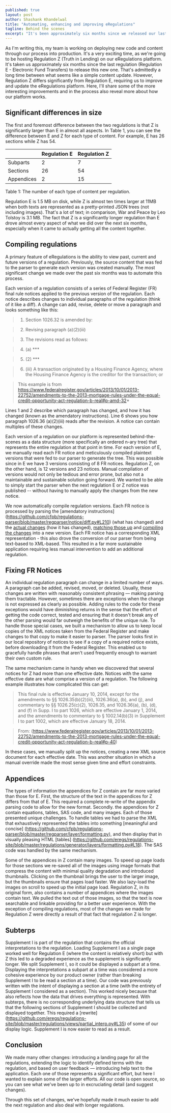 ```yaml
---
published: true
layout: post
author: Shashank Khandelwal
title: "Automating, enhancing and improving eRegulations"
tagline: Behind the scenes
excerpt: "It's been approximately six months since we released our last regulation on [eRegulations](http://www.consumerfinance.gov/eregulations), our effort to make regulations more usable. We talk about what we've been up to since then. " 
---
```


As I'm writing this, my team is working on deploying new code and content
through our process into production. It's a very exciting time, as we're going
to be hosting Regulation Z (Truth in Lending) on our eRegulations platform.
It's taken us approximately six months since the last regulation (Regulation E - Electronic Fund Transfers) to release this new one. That's admittedly a long time between what seems like a simple content
update. However, Regulation Z differs significantly from Regulation E,
requiring us to improve and update the eRegulations platform.  Here, I'll share
some of the more interesting improvements and in the process also reveal more
about how our platform works. 

## Significant differences in size

The first and foremost difference between the two regulations is that Z is
significantly larger than E in almost all aspects.  In Table 1, you can see the
difference between E and Z for each type of content. For example, E has 26
sections while Z has 54. 

| | Regulation E | Regulation Z |
| ----- | ---- | ----- |
|Subparts | 2 | 7 | 
|Sections| 26 | 54 | 
|Appendices| 2| 15 | 

Table 1: The number of each type of content per regulation.

Regulation E is 1.5 MB on disk, while Z is almost ten times larger at 11MB when
both texts are represented as a pretty-printed JSON trees (not including
images). That's a lot of text; in comparison, War and Peace by Leo Tolstoy is
3.1 MB. The fact that Z is a significantly longer regulation than E drove
almost every aspect of what we did over the next six months, especially when it
came to actually getting all the content together. 

## Compiling regulations

A primary feature of eRegulations is the ability to view past, current and
future versions of a regulation. Previously, the source content that was fed to
the parser to generate each version was created manually. The most significant
change we made over the past six months was to automate this process.

Each version of a regulation consists of a series of Federal Register (FR)
final rule notices applied to the previous version of the regulation. Each
notice describes changes to individual paragraphs of the regulation (think of
it like a diff). A change can add, revise, delete or move a paragraph and looks
something like this: 

> 1. Section 1026.32 is amended by:

> 2. Revising paragraph (a)(2)(iii)

> 3. The revisions read as follows:

> 4. (a) *** 

> 5. (2) ***

> 6. (iii) A transaction originated by a Housing Finance Agency, where the Housing
> Finance Agency is the creditor for the transaction; or 

> This example is from https://www.federalregister.gov/articles/2013/10/01/2013-22752/amendments-to-the-2013-mortgage-rules-under-the-equal-credit-opportunity-act-regulation-b-real#p-amd-32*

Lines 1 and 2 describe which paragraph has changed, and how it has changed
(known as the amendatory instructions). Line 6 shows you how paragraph 1026.36
(a)(2)(iii) reads after the revision. A notice can contain multiples of these
changes. 

Each version of a regulation on our platform is represented behind-the-scenes
as a data structure (more specifically an ordered n-ary tree) that represents
the entire regulation at that point in time. For each version of E, we manually
read each FR notice and meticulously compiled plaintext versions that were fed
to our parser to generate the tree. This was possible since in E we have 3
versions consisting of 8 FR notices. Regulation Z, on the other hand, is 12
versions and 23 notices. Manual compilation of versions would not only be
tedious and error prone, but also not a maintainable and sustainable solution
going  forward. We wanted to be able to simply start the parser when the next
regulation E or Z notice was published -- without having to manually apply the
changes from the new notice. 


We now automatically compile regulation versions. Each FR notice is processed
by parsing the [amendatory instructions]
(https://github.com/cfpb/regulations-parser/blob/master/regparser/notice/diff.py#L210)
(what has changed) and the [actual
changes](https://github.com/cfpb/regulations-parser/blob/master/regparser/notice/build.py#L302)
(how it has changed), [matching those
up](https://github.com/cfpb/regulations-parser/blob/master/regparser/notice/changes.py#L101)
and [compiling the
changes](https://github.com/cfpb/regulations-parser/blob/master/regparser/notice/compiler.py#L509)
into a new version. Each FR notice has a corresponding XML representation -
this also drove the conversion of our parser from being text-based to
XML-based. This resulted in a far more sustainable application requiring less
manual intervention to add an additional regulation. 


## Fixing FR Notices

An individual regulation paragraph can change in a limited number of ways. A
paragraph can be added, revised, moved, or deleted. Usually, these changes are
written with reasonably consistent phrasing — making parsing them tractable.
However, sometimes there are exceptions when the change is not expressed as
clearly as possible. Adding rules to the code  for these exceptions
would have diminishing returns in the sense that the effort of getting the code
correct, tested and ensuring that it doesn't break any of the other parsing
would far outweigh the benefits of the unique rule. To handle those special
cases, we built a mechanism to allow us to keep local copies of the XML notices
taken from the Federal Register and make changes to that copy to make it
easier to parser. The parser looks first in our local repository of notices to
see if a copy of a required notice exists, before downloading it from the
Federal Register. This enabled us to gracefully handle phrases that aren't used
frequently enough to warrant their own custom rule.

The same mechanism came in handy when we discovered that several notices for Z
had more than one effective date. Notices with the same effective date are what
comprise a version of a regulation. The following example illustrates how
complicated this can get: 

> This final rule is effective January 10, 2014, except for the amendments to
> §§ 1026.35(b)(2)(iii), 1026.36(a), (b), and (j), and commentary to §§
> 1026.25(c)(2), 1026.35, and 1026.36(a), (b), (d), and (f) in Supp. I to part
> 1026, which are effective January 1, 2014, and the amendments to commentary to
> § 1002.14(b)(3) in Supplement I to part 1002, which are effective January 18,
> 2014. 

> From: (https://www.federalregister.gov/articles/2013/10/01/2013-22752/amendments-to-the-2013-mortgage-rules-under-the-equal-credit-opportunity-act-regulation-b-real#p-40)

In these cases, we manually split up the notices, creating a new XML source
document for each effective date. This was another situation in which a manual
override made the most sense given time and effort constraints. 

## Appendices 

The types of information the appendices for Z contain are far more varied than
those for E. First, the structure of the text in the appendices for Z differs
from that of E. This required a complete re-write of the appendix parsing code
to allow for the new format. Secondly. the appendices for Z contain equations,
tables, SAS code, and many images. Each of those presented unique challenges.
To handle tables we had to parse the XML that exhaustively represented the
tables into something [meaningful and concise]
(https://github.com/cfpb/regulations-parser/blob/master/regparser/layer/formatting.py),
and then display that in visually pleasing HTML [tables]
(https://github.com/eregs/regulations-site/blob/master/regulations/generator/layers/formatting.py#L18).
The SAS code was handled by the same mechanism. 

Some of the appendices in Z contain many images.  To speed up page loads for
those sections we re-saved all of the images using image formats that compress
the content with minimal quality degradation and introduced thumbnails.
Clicking on the thumbnail brings the user to the larger image, but the
thumbnails ensure that pages load faster.  We also lazy-load the images on
scroll to speed up the initial page load. Regulation Z, in its original form,
also contains a number of appendices where the images contain text. We pulled
the text out of those images, so that the text is now searchable and
linkable providing for a better user experience. With the exception of
compiling regulations, most of the changes we made for Regulation Z were
directly a result of that fact that regulation Z is longer. 


## Subterps

Supplement I is part of the regulation that contains the official
interpretations to the regulation. Loading Supplement I as a single page worked
well for Regulation E (where the content is relatively short) but with Z this
led to a degraded experience as the supplement is significantly longer. We
split Supplement I, so it could be displayed a subpart at a time. Displaying
the interpretations a subpart at a time was considered a more cohesive
experience by our product owner (rather than breaking Supplement I to be read a
section at a time).  Our code was previously written with the intent of
displaying a section at a time (with the entirety of Supplement I considered as
a section). This worked nicely because that also reflects how the data that
drives everything is represented. With subterps, there is no corresponding
underlying data structure that tells us that the following sections of
Supplement I should be collected and displayed together. This required a
[rewrite]
(https://github.com/eregs/regulations-site/blob/master/regulations/views/partial_interp.py#L35)
of some of our display logic.  Supplement I is now easier to read as a result.   

## Conclusion

We made many other changes: introducing a landing page for all the regulations,
extending the logic to identify defined terms with the regulation, and based on
user feedback — introducing help text to the application. Each one of those
represents a significant effort, but here I wanted to explain some of the larger
efforts. All our code is open source, so you can see what we've been up to in
excruciating detail (and suggest changes).

Through this set of changes, we've hopefully made it much easier to add the
next regulation and also deal with longer regulations. 
